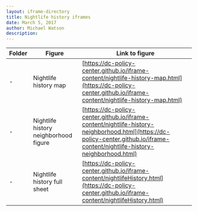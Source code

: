 ```yaml
---
layout: iframe-directory
title: Nightlife history iframes
date: March 5, 2017
author: Michael Watson
description:
---
```



|Folder|Figure|Link to figure|
|-|-|-|
| - | Nightlife history map|[https://dc-policy-center.github.io/iframe-content/nightlife-history-map.html](https://dc-policy-center.github.io/iframe-content/nightlife-history-map.html)|
| - | Nightlife history neighborhood figure |[https://dc-policy-center.github.io/iframe-content/nightlife-history-neighborhood.html](https://dc-policy-center.github.io/iframe-content/nightlife-history-neighborhood.html)|
| - | Nightlife history full sheet|[https://dc-policy-center.github.io/iframe-content/nightlifeHistory.html](https://dc-policy-center.github.io/iframe-content/nightlifeHistory.html)|
